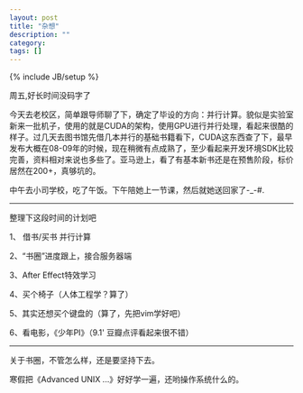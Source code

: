 ```yaml
---
layout: post
title: "杂想"
description: ""
category: 
tags: []
---
```

{% include JB/setup %}

周五,好长时间没码字了

今天去老校区，简单跟导师聊了下，确定了毕设的方向：并行计算。貌似是实验室新来一批机子，使用的就是CUDA的架构，使用GPU进行并行处理，看起来很酷的样子。过几天去图书馆先借几本并行的基础书籍看下，CUDA这东西查了下，最早发布大概在08-09年的时候，现在稍微有点成熟了，至少看起来开发环境SDK比较完善，资料相对来说也多些了。亚马逊上，看了有基本新书还是在预售阶段，标价居然在200+，真够坑的。

中午去小司学校，吃了午饭。下午陪她上一节课，然后就她送回家了-\_-#.   <br/>    

------------------------------------

整理下这段时间的计划吧

1、 借书/买书 并行计算

2、“书圈”进度跟上，接合服务器端

3、After Effect特效学习

4、买个椅子（人体工程学？算了）

5、其实还想买个键盘的（算了，先把vim学好吧）

6、看电影，《少年PI》（9.1' 豆瓣点评看起来很不错）

-------------------

关于书圈，不管怎么样，还是要坚持下去。

寒假把《Advanced UNIX ...》好好学一遍，还哟操作系统什么的。

